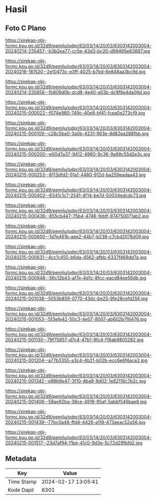 # Hasil

## Foto C Plano

https://sirekap-obj-formc.kpu.go.id/32d9/pemilu/pdpr/63/03/14/20/03/6303142003004-20240214-235457--b3b2ea77-cc5e-43d3-bc20-d98495e63887.jpg

https://sirekap-obj-formc.kpu.go.id/32d9/pemilu/pdpr/63/03/14/20/03/6303142003004-20240216-181520--2e10473c-e3ff-4025-b7bd-6e848aa3bc9d.jpg

https://sirekap-obj-formc.kpu.go.id/32d9/pemilu/pdpr/63/03/14/20/03/6303142003004-20240214-235856--fb809d0b-dcd8-4e40-a03b-dc9f6e4da06d.jpg

https://sirekap-obj-formc.kpu.go.id/32d9/pemilu/pdpr/63/03/14/20/03/6303142003004-20240215-000022--f074e980-749c-40e8-bf41-fcea0e273cf9.jpg

https://sirekap-obj-formc.kpu.go.id/32d9/pemilu/pdpr/63/03/14/20/03/6303142003004-20240215-000109--c28c5ba0-3a0b-4231-963e-8d82ea288fbb.jpg

https://sirekap-obj-formc.kpu.go.id/32d9/pemilu/pdpr/63/03/14/20/03/6303142003004-20240215-000200--e00d7a37-9412-4960-9c36-9a99c55d2e3c.jpg

https://sirekap-obj-formc.kpu.go.id/32d9/pemilu/pdpr/63/03/14/20/03/6303142003004-20240215-000253--8113dfd2-01a1-4480-912d-ba259eadaa43.jpg

https://sirekap-obj-formc.kpu.go.id/32d9/pemilu/pdpr/63/03/14/20/03/6303142003004-20240215-000402--8341c1c7-2541-4f14-be7d-50034edcdc73.jpg

https://sirekap-obj-formc.kpu.go.id/32d9/pemilu/pdpr/63/03/14/20/03/6303142003004-20240215-000436--855cb447-75b4-4746-9ddf-974750071ab2.jpg

https://sirekap-obj-formc.kpu.go.id/32d9/pemilu/pdpr/63/03/14/20/03/6303142003004-20240215-000600--1d7e461b-aee2-44b7-b238-c7cbd2078d09.jpg

https://sirekap-obj-formc.kpu.go.id/32d9/pemilu/pdpr/63/03/14/20/03/6303142003004-20240215-000631--4cc1c455-b6da-4562-afbb-6337f469dd7a.jpg

https://sirekap-obj-formc.kpu.go.id/32d9/pemilu/pdpr/63/03/14/20/03/6303142003004-20240215-000948--56c12b43-af7e-4d1c-8fcc-eacd84ee56db.jpg

https://sirekap-obj-formc.kpu.go.id/32d9/pemilu/pdpr/63/03/14/20/03/6303142003004-20240215-001038--5053b859-0770-43dc-be25-9fe28cefd256.jpg

https://sirekap-obj-formc.kpu.go.id/32d9/pemilu/pdpr/63/03/14/20/03/6303142003004-20240215-001053--5f3efe42-50c3-4e07-8007-ab602b7f6476.jpg

https://sirekap-obj-formc.kpu.go.id/32d9/pemilu/pdpr/63/03/14/20/03/6303142003004-20240215-001130--79f75857-d7c4-47b1-9fc4-f16ab9805282.jpg

https://sirekap-obj-formc.kpu.go.id/32d9/pemilu/pdpr/63/03/14/20/03/6303142003004-20240215-001204--a77b3355-a3c4-4b21-b02b-ecc6e6f4ace2.jpg

https://sirekap-obj-formc.kpu.go.id/32d9/pemilu/pdpr/63/03/14/20/03/6303142003004-20240215-001342--e98b9e47-3f10-4ba9-8d02-1e82116c7b2c.jpg

https://sirekap-obj-formc.kpu.go.id/32d9/pemilu/pdpr/63/03/14/20/03/6303142003004-20240215-001406--58ae92ba-38ce-4918-95af-5abbf546bae8.jpg

https://sirekap-obj-formc.kpu.go.id/32d9/pemilu/pdpr/63/03/14/20/03/6303142003004-20240215-001439--77bc0a48-ffd4-4426-a118-473aeac52a56.jpg

https://sirekap-obj-formc.kpu.go.id/32d9/pemilu/pdpr/63/03/14/20/03/6303142003004-20240215-001517--23d7af94-f1be-41c0-9d3e-5c72d29fbfd2.jpg


## Metadata

| Key        | Value               |
| ---------- | ------------------- |
| Time Stamp | 2024-02-17 13:05:41 |
| Kode Dapil | 6301                |



